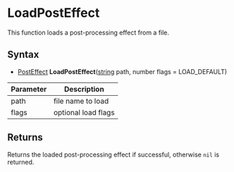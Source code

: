 # LoadPostEffect

This function loads a post-processing effect from a file.

## Syntax

- [PostEffect](PostEffect.md) **LoadPostEffect**([string](https://www.lua.org/manual/5.4/manual.html#6.4) path, number flags = LOAD_DEFAULT)


| Parameter | Description |
|-----------|-------------|
| path      | file name to load |
| flags     | optional load flags |

## Returns

Returns the loaded post-processing effect if successful, otherwise `nil` is returned.
